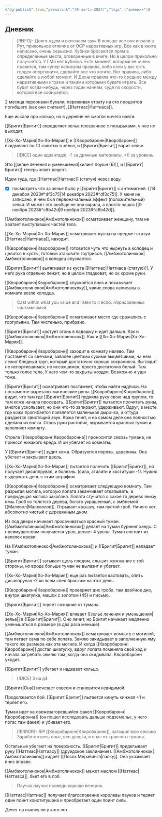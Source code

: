 ```yaml
---
{"dg-publish":true,"permalink":"/9-marta-2024/","tags":["дневник"]}
---
```



## Дневник
> [!INFO]- Долго ждем и включаем звук
> В польше все они играли в Рут, прикольное отличие от ОСР нарративных игр. Все как в книге написано, очень серьезно. Кубики бросаются прям в определенные места, оговоренные в книге. Но в целом прикольно получается. 
> У ГМа нет кубиков. 
> Есть момент, который не очень нравится, там супер написаны правила, либо если у вас есть голден опортюнити, сделайте все что хотите. Вот правила, либо сделайте в любой момент.
> И Дюна правила что-то среднее между нарративными играми и такими которыми будете играть. Все будет когда-нибудь, через годик начнем, судя по скорости, которой все собирается. 

2 месяца персонажи бухали, переживая утрату на сто процентов погибшего (как они считают), [[Наттиас\|Наттиаса]].

Еще искали про кольцо, но в деревне не смогли ничего найти. 

[[Бригит\|Бригит]] определяет зелье прозрачное с пузырьками, у нее не выходит.

[[Хо-Хо-Мария\|Хо-Хо-Мария]] и [[Кворобаронн\|Кворобаронн]] вкидывают по 10 золотых в зелье, и [[Бригит\|Бригит]] варит зелье. 

>[!DICE] один адвантадж, -1 за дрянные материалы, +0 за уровень.

Это [[зелье лечения и уменьшения\|хилинг поушн (6)]], и [[Бригит\|Бригит]] теперь знает рецепт. 

Идем туда, где [[Наттиас\|Наттиас]] (статуя) через воду. 

- [x] посмотреть что за зелье было у [[Бригит\|Бригит]] с антимагией. [[14 декабря 2023#^df3c75\|14 декабря 2023#^df3c75]]. У меня не записано, в чем был первоначальный эффект (положительный) зелья. И может это вообще не она варила, а просто нашла [[9 ноября 2023#^c8b42d\|9 ноября 2023#^c8b42d]].

[[Амбжотолинокок\|Амбжотолинокок]] осматривает женщину, там не хватает выступавших частей тела. 

[[Хо-Хо-Мария\|Хо-Хо-Мария]] осматривает кусты на предмет статуи [[Наттиас\|Наттиаса]], находит.

[[Кворобаронн\|Кворобаронн]] готовится чуть что нырнуть в колодец и целится в кусты, готовый атаковать гоутрисов. [[Амбжотолинокок\|Амбжотолинокок]] в колодец спускается. 

[[Бригит\|Бригит]] вытягивает из куста [[Наттиас\|Наттиаса (статую)]]. У него рука отдельно лежит, но в целом гладковат, но ок кроме руки. 

[[Кворобаронн\|Кворобаронн]] спускается вниз и показывает [[Амбжотолинокок\|Амбжотолинококу]], какие слова написаны в комнате возле колодца. 

> Cast within what you value and listen to it echo. 
*Нарисованные частьми змей.* 

[[Кворобаронн\|Кворобаронн]] осматривает место где сражались с горгульями. Там чистенько, прибрано.

[[Бригит\|Бригит]] кастует огонь в ладошку и идет дальше. Как и [[Амбжотолинокок\|Амбжотолинокок]]. Как и [[Хо-Хо-Мария\|Хо-Хо-Мария]].

[[Кворобаронн\|Кворобаронн]] заходит в комнату налево. Там постамент со свечами, завален цветами сухими выцветшими, на нем лежит бледный труп, который достаточно хорошо сохранился. Выглядит не испортившимся, не иссохшимся, просто достаточно белый. Там только голое тело. У него чем-то закрыты ноздри. Возможно и уши тоже. 

[[Бригит\|Бригит]] осматривает постамент, чтобы найти надписи. На постаменте вырезаны магические руны. [[Кворобаронн\|Кворобаронн]] видит, что там где [[Бригит\|Бригит]] подняла руку свою над трупом, то там кожа начала проседать. [[Бригит\|Бригит]] пытается прочитать руны, многое ускользает, но они что-то запирают, удерживают. Вдруг, в месте где кожа прогибается появляется маленькая дырочка, и оттуда раздается свистящий звук. Кожа течет, и на самом деле она полностью сделана из воска. Огонь руки растопил, вырывается красный туман и заполняет комнату. 

Стрела [[Кворобаронн\|Кворобаронна]] проносится сквозь тумана, не принося никакого вреда. И он убегает из комнаты. 

У [[Бригит\|Бригит]] зудит кожа. Образуются порезы, царапины. Она убегает и закрывает дверь. 

[[Хо-Хо-Мария\|Хо-Хо-Мария]] пытается полечить [[Бригит\|Бригит]], но получает дисаппрувал, и болезнь. (сила, агилити и коститушн -1). Нужно выдержать день с этим штрафом. 

[[Кворобаронн\|Кворобаронн]] осматривает следующую комнату. Там разрытая могила, которую лопата заканчивает откапывать, а предыдущая могила закопана. Лопата стучится о какое то дерево внизу ямы. Гроб из толстого дерева, богато украшенный, с эмблемой [[Малевол\|Малеволов]]. Отрывает крышку, там пустой гроб. Ничего нет, абсолютно чистый с деревянным дном. 

Из под двери начинает просачиваться красный туман. [[Амбжотолинокок\|Амбжотолинокок]] делает на туман бурнинг хэндс. С преимуществом получается урон, делает 4 урона. Туман состоит из капелек крови.

На [[Амбжотолинокок\|Амбжотолинокока]] и [[Бригит\|Бригит]] нападает туман. 

[[Бригит\|Бригит]] затыкает щель пледом, слышит жужжание с той стороны, но вроде больше туман не вылазит и убегает. 

[[Хо-Хо-Мария\|Хо-Хо-Мария]] еще раз пытается кастовать, опять дисаппрувал -2 ко всем спел броскам на этот день. 

[[Кворобаронн\|Кворобаронн]] проверяет дно гроба, там двойное дно, внутри шкатулка, мешок с золотом (45) и письмо. 

[[Бригит\|Бригит]] теряет сознание от тумана. 

[[Хо-Хо-Мария\|Хо-Хо-Мария]] вливает [[зелье лечения и уменьшения\|зелье]] в [[Бригит\|Бригит]]. Оно лечит, но Бригит начинает медленно уменьшаться в размере (в два раза меньше).

[[Амбжотолинокок\|Амбжотолинокок]] осматривает комнату с могилой, там летает сама по себе лопата. Землю закидывает в заполненную яму такого же размера как эта могила. И когда [[Кворобаронн\|Кворобаронн]] достал шкатулку, вдруг лопата поменяла свой ход и начала загребать землю там, когда она скидывала. Кворобаронн уходит. 

[[Бригит\|Бригит]] убегает и надевает кольцо. 

> [!DICE] 3 на д4
> 

[[Бригит\|Она]] исчезает совсем и становится невидимой. 

Продолжается бой. [[Бригит\|Бригит]] пытается кинуть кинжал +1 и теряет его. 

Туман идет на свежезагоревшийся факел [[Кворобаронн\|Кворобаронна]] (он пошел исследовать дальше подземелье, у него погас там факел) и убивает его. 

> [!ERROR]- RIP [[Кворобаронн\|Кворобаронн]], затащил всю сессию
> Заработал весь опыт, все деньги, и спас от красного тумана.

Остальные убегают на поверхность. [[Бригит\|Бригит]] приделывает руку [[Наттиас\|Наттиасу]] (друидское заклинание). [[Амбжотолинокок\|Амбжотолинокок]] кидает [[Посох Меравинга\|палку]]. Она указывает вниз вправо.

[[Амбжотолинокок\|Амбжотолинокок]] мажет маслом [[Наттиас\|Наттиаса]], бьет его в лоб. 

> Паучок паучок проведи хорошо вечерок. 

[[Наттиас\|Наттиас]] получает благословение королевы пауков и теряет один поинт конститушэна и приобретает один поинт силы. 

Денег на пьянку ни у кого нет.

